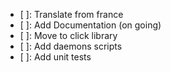 - [ ]: Translate from france
- [ ]: Add Documentation (on going)
- [ ]: Move to click library
- [ ]: Add daemons scripts
- [ ]: Add unit tests